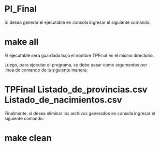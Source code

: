 # PI_Final
Si desea generar el ejecutable en consola ingresar el siguiente comando:
# make all 

El ejecutable será guardado bajo el nombre TPFinal en el mismo directorio.

Luego, para ejecutar el programa, se debe pasar como argumentos por linea de comando de la siguiente manera:
# TPFinal Listado_de_provincias.csv Listado_de_nacimientos.csv

Finalmente, si desea eliminar los archivos generados en consola ingresar el siguiente comando: 
# make clean 
